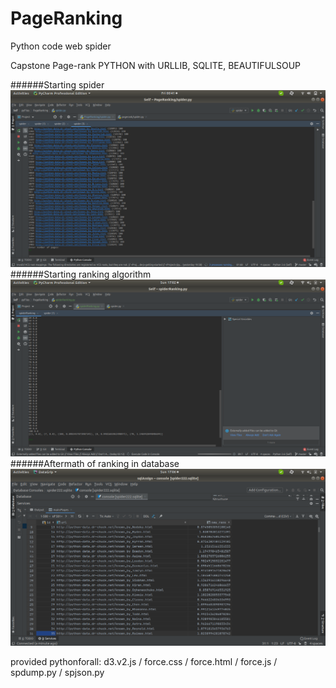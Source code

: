 # PageRanking
Python code web spider 

Capstone Page-rank
PYTHON with URLLIB, SQLITE, BEAUTIFULSOUP

######Starting spider
![imgfirst](/images/spidering.png)
######Starting ranking algorithm 
![imgfirst](/images/ranking.png)
######Aftermath of ranking in database
![imgfirst](/images/rankingdone.png)

provided pythonforall:
d3.v2.js / force.css / force.html / force.js / spdump.py / spjson.py 